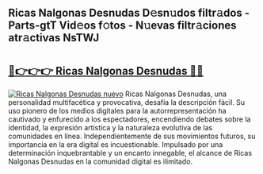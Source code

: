## Ricas Nalgonas Desnudas D𝚎sn𝚞dos filtr𝚊dos - Parts-gtT Vid𝚎os f𝚘tos - N𝚞evas filtr𝚊ciones atr𝚊ctivas NsTWJ

# <h2><a href="http://mbbvx4l.tromn.icu/?c=Ricas+Nalgonas+Desnudas">🔗👉👉👉 Ricas Nalgonas Desnudas 🔗🔗</a></h2>

[![Ricas Nalgonas Desnudas nuevo](https://i.imgur.com/pEAQMta.gif)](http://mbbvx4l.tromn.icu/?c=Ricas+Nalgonas+Desnudas)
Ricas Nalgonas Desnudas, una personalidad multifacética y provocativa, desafía la descripción fácil. Su uso pionero de los medios digitales para la autorrepresentación ha cautivado y enfurecido a los espectadores, encendiendo debates sobre la identidad, la expresión artística y la naturaleza evolutiva de las comunidades en línea. Independientemente de sus movimientos futuros, su importancia en la era digital es incuestionable. Impulsado por una determinación inquebrantable y un encanto innegable, el alcance de Ricas Nalgonas Desnudas en la comunidad digital es ilimitado.
